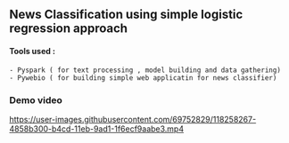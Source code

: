 ## News Classification using simple logistic regression approach

#### Tools used :
    - Pyspark ( for text processing , model building and data gathering)
    - Pywebio ( for building simple web applicatin for news classifier)
    
    
### Demo video

https://user-images.githubusercontent.com/69752829/118258267-4858b300-b4cd-11eb-9ad1-1f6ecf9aabe3.mp4


